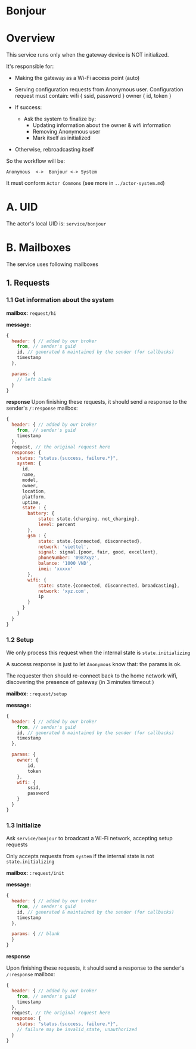 Bonjour
===================


# Overview

This service runs only when the gateway device is NOT initialized.

It's responsible for: 
- Making the gateway as a Wi-Fi access point (auto)
- Serving configuration requests from Anonymous user. 
	Configuration request must contain: 
		wifi { ssid, password }
		owner { id, token }

- If success:
	- Ask the system to finalize by:
		- Updating information about the owner & wifi information
		- Removing Anonymous user 
		- Mark itself as initialized

- Otherwise, rebroadcasting itself

So the workflow will be: 

```text
Anonymous  <->  Bonjour <-> System
```

It must conform `Actor Commons` (see more in `../actor-system.md`)

# A. UID
The actor's local UID is: `service/bonjour`

# B. Mailboxes
The service uses following mailboxes

## 1. Requests
### 1.1 Get information about the system

**mailbox:** `request/hi`

**message:**

```javascript
{
  header: { // added by our broker
    from, // sender's guid
    id, // generated & maintained by the sender (for callbacks)
    timestamp
  },

  params: {
    // left blank
  }
}
```

**response** Upon finishing these requests, it should send a response to the sender's `/:response` mailbox:

```js
{
  header: { // added by our broker
    from, // sender's guid
    timestamp
  },
  request, // the original request here
  response: {
    status: "status.{success, failure.*}",
    system: {
      id,
      name,
      model,
      owner,
      location,
      platform,
      uptime, 
      state : {
      	battery: {
			state: state.{charging, not_charging},
			level: percent
      	},
		gsm : {
			state: state.{connected, disconnected},
			network: 'viettel',
			signal: signal.{poor, fair, good, excellent},
			phoneNumber: '0987xyz',
			balance: '1000 VND',
			imei: 'xxxxx'
		},
		wifi: {
			state: state.{connected, disconnected, broadcasting},
			network: 'xyz.com',
			ip
		}
  	  }
    }
  }
}
```

### 1.2 Setup 
We only process this request when the internal state is `state.initializing`

A success response is just to let `Anonymous` know that: the params is ok. 

The requester then should re-connect back to the home network wifi, discovering the presence of gateway (in 3 minutes timeout )

**mailbox:** `:request/setup`

**message:**

```javascript
{
  header: { // added by our broker
    from, // sender's guid
    id, // generated & maintained by the sender (for callbacks)
    timestamp
  },

  params: {
    owner: {
    	id, 
    	token
    },
    wifi: {
    	ssid,
    	password
    }
  }
}
```

### 1.3 Initialize
Ask `service/bonjour` to broadcast a Wi-Fi network, accepting setup requests

Only accepts requests from `system` if the internal state is not `state.initializing`

**mailbox:** `:request/init`

**message:**

```javascript
{
  header: { // added by our broker
    from, // sender's guid
    id, // generated & maintained by the sender (for callbacks)
    timestamp
  },

  params: { // blank
  }
}
```

**response** 

Upon finishing these requests, it should send a response to the sender's `/:response` mailbox:

```js
{
  header: { // added by our broker
    from, // sender's guid
    timestamp
  },
  request, // the original request here
  response: {
    status: "status.{success, failure.*}",
    // failure may be invalid_state, unauthorized
  }
}
```